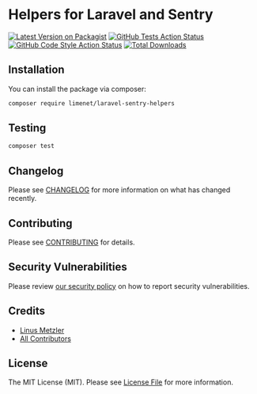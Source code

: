 
# Helpers for Laravel and Sentry

[![Latest Version on Packagist](https://img.shields.io/packagist/v/limenet/laravel-sentry-helpers.svg?style=flat-square)](https://packagist.org/packages/limenet/laravel-sentry-helpers)
[![GitHub Tests Action Status](https://img.shields.io/github/workflow/status/limenet/laravel-sentry-helpers/run-tests?label=tests)](https://github.com/limenet/laravel-sentry-helpers/actions?query=workflow%3Arun-tests+branch%3Amain)
[![GitHub Code Style Action Status](https://img.shields.io/github/workflow/status/limenet/laravel-sentry-helpers/Check%20&%20fix%20styling?label=code%20style)](https://github.com/limenet/laravel-sentry-helpers/actions?query=workflow%3A"Check+%26+fix+styling"+branch%3Amain)
[![Total Downloads](https://img.shields.io/packagist/dt/limenet/laravel-sentry-helpers.svg?style=flat-square)](https://packagist.org/packages/limenet/laravel-sentry-helpers)

## Installation

You can install the package via composer:

```bash
composer require limenet/laravel-sentry-helpers
```

## Testing

```bash
composer test
```

## Changelog

Please see [CHANGELOG](CHANGELOG.md) for more information on what has changed recently.

## Contributing

Please see [CONTRIBUTING](https://github.com/spatie/.github/blob/main/CONTRIBUTING.md) for details.

## Security Vulnerabilities

Please review [our security policy](../../security/policy) on how to report security vulnerabilities.

## Credits

- [Linus Metzler](https://github.com/limenet)
- [All Contributors](../../contributors)

## License

The MIT License (MIT). Please see [License File](LICENSE.md) for more information.
